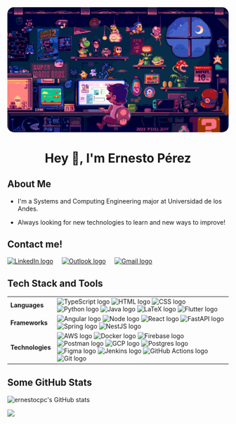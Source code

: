 <img alt="mario coding" src="./assets/banner.gif" style="border-radius: 15px;"/>

<h1 align="center">Hey 👋, I'm Ernesto Pérez</h1>

<h2>About Me</h2>

- I'm a Systems and Computing Engineering major at Universidad de los Andes.

- Always looking for new technologies to learn and new ways to improve!

<h2>Contact me!</h2>

<a href="https://www.linkedin.com/in/ernesto-carlos-perez-covo-2b683a294/" target="_blank">
<img 
    src="https://raw.githubusercontent.com/maurodesouza/profile-readme-generator/master/src/assets/icons/social/linkedin/default.svg" 
    width="37" 
    height="25" 
    alt="LinkedIn logo" 
/></a>
&nbsp;
&nbsp;
<a href="mailto:ec.perez@uniandes.edu.co" target="_blank">
<img 
    src="https://raw.githubusercontent.com/maurodesouza/profile-readme-generator/master/src/assets/icons/social/microsoft-outlook/default.svg" 
    width="37" 
    height="25" 
    alt="Outlook logo" /></a>
&nbsp;
&nbsp;
<a href="mailto:ernestocpclm@gmail.com" target="_blank">
<img 
    src="https://raw.githubusercontent.com/maurodesouza/profile-readme-generator/master/src/assets/icons/social/gmail/default.svg" 
    width="37"
    height="25" 
    alt="Gmail logo" />
</a>

<h2>Tech Stack and Tools</h2>

<table>
  <tr>
    <td>
      <strong>Languages</strong>
    </td>
    <td>
      <img 
        src="https://skillicons.dev/icons?i=ts"
        height="40"
        alt="TypeScript logo"
      />
      <img 
        src="https://skillicons.dev/icons?i=html"
        height="40"
        alt="HTML logo"
      />
      <img 
        src="https://skillicons.dev/icons?i=css"
        height="40"
        alt="CSS logo"
      />
      <img 
        src="https://skillicons.dev/icons?i=py"
        height="40" 
        alt="Python logo"
      />
      <img 
        src="https://skillicons.dev/icons?i=java"
        height="40"
        alt="Java logo"
      />
      <img 
        src="https://skillicons.dev/icons?i=latex"
        height="40"
        alt="LaTeX logo"
      />
      <img 
        src="https://skillicons.dev/icons?i=flutter"
        height="40"
        alt="Flutter logo"
      />
    </td>
  </tr>
  <tr>
    <td>
      <strong>Frameworks</strong>
    </td>
    <td>
      <img 
        src="https://skillicons.dev/icons?i=angular"
        height="40"
        alt="Angular logo"
      />
      <img 
        src="https://skillicons.dev/icons?i=nodejs"
        height="40"
        alt="Node logo"
      />
      <img 
        src="https://skillicons.dev/icons?i=react"
        height="40"
        alt="React logo"
      />
      <img 
        src="https://skillicons.dev/icons?i=fastapi"
        height="40"
        alt="FastAPI logo"
      />
      <img 
        src="https://skillicons.dev/icons?i=spring"
        height="40"
        alt="Spring logo"
      />
      <img 
        src="https://skillicons.dev/icons?i=nestjs"
        height="40"
        alt="NestJS logo"
      />
    </td>
  </tr>
  <tr>
    <td>
      <strong>Technologies</strong>
    </td>
    <td>
      <img 
        src="https://skillicons.dev/icons?i=aws"
        height="40"
        alt="AWS logo"
      />
      <img 
        src="https://skillicons.dev/icons?i=docker"
        height="40"
        alt="Docker logo"
      />
      <img 
        src="https://skillicons.dev/icons?i=firebase"
        height="40"
        alt="Firebase logo"
      />
      <img 
        src="https://skillicons.dev/icons?i=postman"
        height="40"
        alt="Postman logo"
      />
      <img 
        src="https://skillicons.dev/icons?i=gcp"
        height="40"
        alt="GCP logo"
      />
      <img 
        src="https://skillicons.dev/icons?i=postgres"
        height="40"
        alt="Postgres logo"
      />
      <img 
        src="https://skillicons.dev/icons?i=figma"
        height="40"
        alt="Figma logo"
      />
      <img 
        src="https://skillicons.dev/icons?i=jenkins"
        height="40"
        alt="Jenkins logo"
      />
      <img 
        src="https://skillicons.dev/icons?i=githubactions"
        height="40"
        alt="GitHub Actions logo"
      />
      <img 
        src="https://skillicons.dev/icons?i=git"
        height="40"
        alt="Git logo"
      />
    </td>
  </tr>
</table>

<h2>Some GitHub Stats</h2>

![ernestocpc's GitHub stats](https://github-readme-stats.vercel.app/api?username=ernestocpc&show_icons=true&theme=github_dark)

![](https://github-readme-stats.vercel.app/api/top-langs/?username=ernestocpc&layout=donut&theme=github_dark)